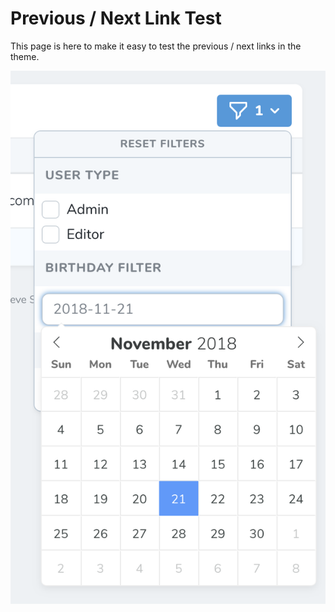 # Previous / Next Link Test

This page is here to make it easy to test the previous / next links in the theme.

![](./image.png)